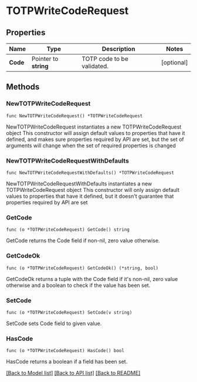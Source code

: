 # TOTPWriteCodeRequest

## Properties

Name | Type | Description | Notes
------------ | ------------- | ------------- | -------------
**Code** | Pointer to **string** | TOTP code to be validated. | [optional] 

## Methods

### NewTOTPWriteCodeRequest

`func NewTOTPWriteCodeRequest() *TOTPWriteCodeRequest`

NewTOTPWriteCodeRequest instantiates a new TOTPWriteCodeRequest object
This constructor will assign default values to properties that have it defined,
and makes sure properties required by API are set, but the set of arguments
will change when the set of required properties is changed

### NewTOTPWriteCodeRequestWithDefaults

`func NewTOTPWriteCodeRequestWithDefaults() *TOTPWriteCodeRequest`

NewTOTPWriteCodeRequestWithDefaults instantiates a new TOTPWriteCodeRequest object
This constructor will only assign default values to properties that have it defined,
but it doesn't guarantee that properties required by API are set

### GetCode

`func (o *TOTPWriteCodeRequest) GetCode() string`

GetCode returns the Code field if non-nil, zero value otherwise.

### GetCodeOk

`func (o *TOTPWriteCodeRequest) GetCodeOk() (*string, bool)`

GetCodeOk returns a tuple with the Code field if it's non-nil, zero value otherwise
and a boolean to check if the value has been set.

### SetCode

`func (o *TOTPWriteCodeRequest) SetCode(v string)`

SetCode sets Code field to given value.

### HasCode

`func (o *TOTPWriteCodeRequest) HasCode() bool`

HasCode returns a boolean if a field has been set.


[[Back to Model list]](../README.md#documentation-for-models) [[Back to API list]](../README.md#documentation-for-api-endpoints) [[Back to README]](../README.md)


